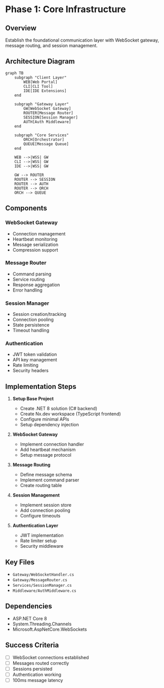 # Phase 1: Core Infrastructure

## Overview
Establish the foundational communication layer with WebSocket gateway, message routing, and session management.

## Architecture Diagram
```mermaid
graph TB
    subgraph "Client Layer"
        WEB[Web Portal]
        CLI[CLI Tool]
        IDE[IDE Extensions]
    end
    
    subgraph "Gateway Layer"
        GW[WebSocket Gateway]
        ROUTER[Message Router]
        SESSION[Session Manager]
        AUTH[Auth Middleware]
    end
    
    subgraph "Core Services"
        ORCH[Orchestrator]
        QUEUE[Message Queue]
    end
    
    WEB -->|WSS| GW
    CLI -->|WSS| GW
    IDE -->|WSS| GW
    
    GW --> ROUTER
    ROUTER --> SESSION
    ROUTER --> AUTH
    ROUTER --> ORCH
    ORCH --> QUEUE
```

## Components

### WebSocket Gateway
- Connection management
- Heartbeat monitoring
- Message serialization
- Compression support

### Message Router
- Command parsing
- Service routing
- Response aggregation
- Error handling

### Session Manager
- Session creation/tracking
- Connection pooling
- State persistence
- Timeout handling

### Authentication
- JWT token validation
- API key management
- Rate limiting
- Security headers

## Implementation Steps

1. **Setup Base Project**
   - Create .NET 8 solution (C# backend)
   - Create Nx.dev workspace (TypeScript frontend)
   - Configure minimal APIs
   - Setup dependency injection

2. **WebSocket Gateway**
   - Implement connection handler
   - Add heartbeat mechanism
   - Setup message protocol

3. **Message Routing**
   - Define message schema
   - Implement command parser
   - Create routing table

4. **Session Management**
   - Implement session store
   - Add connection pooling
   - Configure timeouts

5. **Authentication Layer**
   - JWT implementation
   - Rate limiter setup
   - Security middleware

## Key Files
- `Gateway/WebSocketHandler.cs`
- `Gateway/MessageRouter.cs`
- `Services/SessionManager.cs`
- `Middleware/AuthMiddleware.cs`

## Dependencies
- ASP.NET Core 8
- System.Threading.Channels
- Microsoft.AspNetCore.WebSockets

## Success Criteria
- [ ] WebSocket connections established
- [ ] Messages routed correctly
- [ ] Sessions persisted
- [ ] Authentication working
- [ ] 100ms message latency